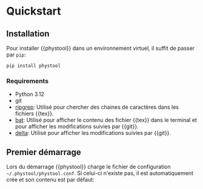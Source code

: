 # Quickstart

## Installation

Pour installer {{phystool}} dans un environnement virtuel, il suffit de passer
par `pip`:

    pip install phystool


### Requirements

+ Python 3.12
+ git
+ [ripgrep](https://github.com/BurntSushi/ripgrep): Utilisé pour chercher des
  chaines de caractères dans les fichiers {{tex}}.
+ [bat](https://github.com/sharkdp/bat): Utilisé pour afficher le contenu des
  fichier {{tex}} dans le terminal et pour afficher les modifications suivies par
  {{git}}.
+ [delta](https://github.com/dandavison/delta>): Utilisé pour afficher les
  modifications suivies par {{git}}.


## Premier démarrage

Lors du démarrage {{phystool}} charge le fichier de configuration
`~/.phystool/phystool.conf`. Si celui-ci n'existe pas, il est automatiquement
crée et son contenu est par défaut:

```{literalinclude} ../../src/phystool/static/phystool.conf
```
